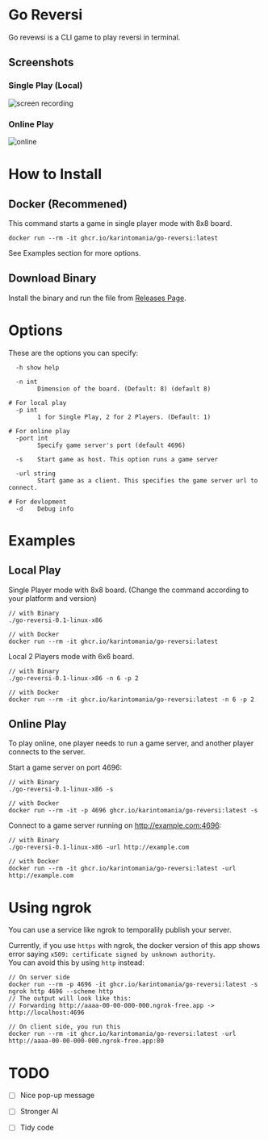 # Go Reversi
Go revewsi is a CLI game to play reversi in terminal.  

## Screenshots
### Single Play (Local)  
![screen recording](https://github.com/user-attachments/assets/ec7d106e-3daf-41a5-995a-c1cdc0e7bf05)

### Online Play  
![online](https://github.com/user-attachments/assets/de284b2a-8fc6-446e-bfd1-9b85d7233486)


# How to Install

## Docker (Recommened)
This command starts a game in single player mode with 8x8 board.  
```
docker run --rm -it ghcr.io/karintomania/go-reversi:latest 
```

See Examples section for more options.  

## Download Binary
Install the binary and run the file from [Releases Page](https://github.com/karintomania/go-reversi/releases).  

# Options
These are the options you can specify:  
```
  -h show help

  -n int
        Dimension of the board. (Default: 8) (default 8)

# For local play
  -p int
        1 for Single Play, 2 for 2 Players. (Default: 1)

# For online play
  -port int
        Specify game server's port (default 4696)

  -s    Start game as host. This option runs a game server

  -url string
        Start game as a client. This specifies the game server url to connect.

# For devlopment
  -d    Debug info
```

# Examples
## Local Play
Single Player mode with 8x8 board. (Change the command according to your platform and version)  
```
// with Binary
./go-reversi-0.1-linux-x86

// with Docker
docker run --rm -it ghcr.io/karintomania/go-reversi:latest
```

Local 2 Players mode with 6x6 board.  
```
// with Binary
./go-reversi-0.1-linux-x86 -n 6 -p 2

// with Docker
docker run --rm -it ghcr.io/karintomania/go-reversi:latest -n 6 -p 2
```

## Online Play
To play online, one player needs to run a game server, and another player connects to the server.  

Start a game server on port 4696:  
```
// with Binary
./go-reversi-0.1-linux-x86 -s

// with Docker
docker run --rm -it -p 4696 ghcr.io/karintomania/go-reversi:latest -s
```

Connect to a game server running on http://example.com:4696:  
```
// with Binary
./go-reversi-0.1-linux-x86 -url http://example.com

// with Docker
docker run --rm -it ghcr.io/karintomania/go-reversi:latest -url http://example.com
```

# Using ngrok
You can use a service like ngrok to temporalily publish your server.  

Currently, if you use `https` with ngrok, the docker version of this app shows error saying `x509: certificate signed by unknown authority`.  
You can avoid this by using `http` instead:
```
// On server side
docker run --rm -p 4696 -it ghcr.io/karintomania/go-reversi:latest -s
ngrok http 4696 --scheme http
// The output will look like this:
// Forwarding http://aaaa-00-00-000-000.ngrok-free.app -> http://localhost:4696

// On client side, you run this
docker run --rm -it ghcr.io/karintomania/go-reversi:latest -url http://aaaa-00-00-000-000.ngrok-free.app:80
```

# TODO
- [ ] Nice pop-up message
- [ ] Stronger AI
- [ ] Tidy code

